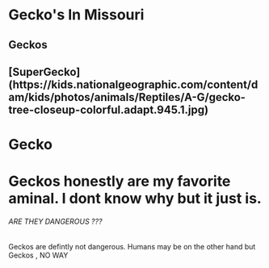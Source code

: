 <h1> Gecko's In Missouri </h1>
<h2> Geckos  <h2>
[SuperGecko](https://kids.nationalgeographic.com/content/dam/kids/photos/animals/Reptiles/A-G/gecko-tree-closeup-colorful.adapt.945.1.jpg)
<h1> Gecko<h1>
<body> Geckos honestly are my favorite aminal. I dont know why but it just is. </body>
<h6>ARE THEY DANGEROUS ???</h6>
<body> Geckos are defintly not dangerous. Humans may be on the other hand but Geckos , NO WAY </body>